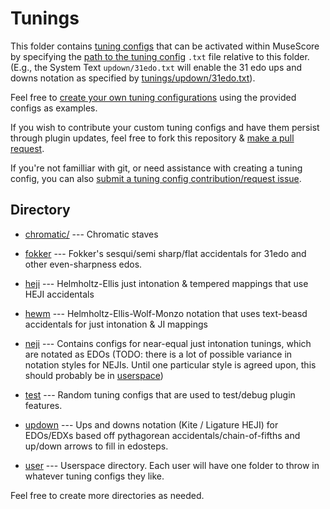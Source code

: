 # Tunings

This folder contains [tuning configs](../README.md#how-to-tuning-configuration) that can be activated within MuseScore by specifying the [path to the tuning config](../README.md#4-select-tuning-configuration--key-signatures) `.txt` file relative to this folder. (E.g., the System Text `updown/31edo.txt` will enable the 31 edo ups and downs notation as specified by [tunings/updown/31edo.txt](updown/31edo.txt)).

Feel free to [create your own tuning configurations](../README.md#how-to-tuning-configuration) using the provided configs as examples.

If you wish to contribute your custom tuning configs and have them persist through plugin updates, feel free to fork this repository & [make a pull request](https://github.com/euwbah/musescore-xen-tuner/pulls).

If you're not familliar with git, or need assistance with creating a tuning config, you can also [submit a tuning config contribution/request issue](https://github.com/euwbah/musescore-xen-tuner/issues/new?assignees=&labels=tuning+config+request&projects=&template=request-contribute-tuning-config.md&title=).

## Directory

- [chromatic/](./chromatic/) --- Chromatic staves

- [fokker](./fokker/) --- Fokker's sesqui/semi sharp/flat accidentals for 31edo and other even-sharpness edos.

- [heji](./heji/) --- Helmholtz-Ellis just intonation & tempered mappings that use HEJI accidentals

- [hewm](./hewm/) --- Helmholtz-Ellis-Wolf-Monzo notation that uses text-beasd accidentals for just intonation & JI mappings

- [neji](./neji/) --- Contains configs for near-equal just intonation tunings, which are notated as EDOs (TODO: there is a lot of possible variance in notation styles for NEJIs. Until one particular style is agreed upon, this should probably be in [userspace](./user/))

- [test](./test/) --- Random tuning configs that are used to test/debug plugin features.

- [updown](./updown/) --- Ups and downs notation (Kite / Ligature HEJI) for EDOs/EDXs based off pythagorean accidentals/chain-of-fifths and up/down arrows to fill in edosteps.

- [user](./user/) --- Userspace directory. Each user will have one folder to throw in whatever tuning configs they like.


Feel free to create more directories as needed.